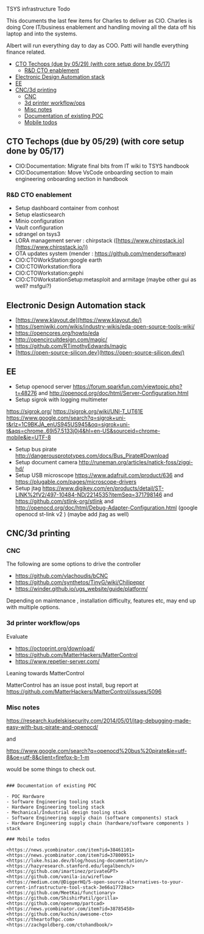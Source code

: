 TSYS infrastructure Todo

This documents the last few items for Charles to deliver as CIO. Charles is doing Core IT/business enablement and handling moving all the data off his laptop and into the systems.

Albert will run everything day to day as COO. Patti will handle everything finance related.

- [CTO Techops (due by 05/29) (with core setup done by 05/17)](#cto-techops-due-by-0529-with-core-setup-done-by-0517)
  - [R\&D CTO enablement](#rd-cto-enablement)
- [Electronic Design Automation stack](#electronic-design-automation-stack)
- [EE](#ee)
- [CNC/3d printing](#cnc3d-printing)
  - [CNC](#cnc)
  - [3d printer workflow/ops](#3d-printer-workflowops)
  - [Misc notes](#misc-notes)
  - [Documentation of existing POC](#documentation-of-existing-poc)
  - [Mobile todos](#mobile-todos)

## CTO Techops (due by 05/29) (with core setup done by 05/17)

- CIO:Documentation: Migrate final bits from IT wiki to TSYS handbook
- CIO:Documentation: Move VsCode onboarding section to main engineering onboarding section in handbook

### R&D CTO enablement

- Setup dashboard container from conhost
- Setup elasticsearch
- Minio configuration
- Vault configuration
- sdrangel on tsys3
- LORA management server : chirpstack ([https://www.chirpstack.io](https://www.chirpstack.io/))
- OTA updates system (mender : <https://github.com/mendersoftware>)
- CIO:CTOWorkStation:google earth
- CIO:CTOWorkstation:flora
- CIO:CTOWorkstation:gephi
- CIO:CTOWorkstationSetup:metasploit and armitage (maybe other gui as well? msfgui?)

## Electronic Design Automation stack

- [https://www.klayout.de](https://www.klayout.de/)
- <https://semiwiki.com/wikis/industry-wikis/eda-open-source-tools-wiki/>
- <https://opencores.org/howto/eda>
- <http://opencircuitdesign.com/magic/>
- <https://github.com/RTimothyEdwards/magic>
- [https://open-source-silicon.dev](https://open-source-silicon.dev/)

## EE

- Setup openocd server <https://forum.sparkfun.com/viewtopic.php?t=48276> and <http://openocd.org/doc/html/Server-Configuration.html>
- Setup sigrok with logging multimeter

<https://sigrok.org/>
<https://sigrok.org/wiki/UNI-T_UT61E>
<https://www.google.com/search?q=sigrok+uni-t&rlz=1C9BKJA_enUS945US945&oq=sigrok+uni-t&aqs=chrome..69i57.5133j0j4&hl=en-US&sourceid=chrome-mobile&ie=UTF-8>

- Setup bus pirate <http://dangerousprototypes.com/docs/Bus_Pirate#Download>
- Setup document camera <http://runeman.org/articles/natick-foss/ziggi-hd/>
- Setup USB microscope <https://www.adafruit.com/product/636> and <https://plugable.com/pages/microscope-drivers>
- Setup jtag <https://www.digikey.com/en/products/detail/ST-LINK%2fV2/497-10484-ND/2214535?itemSeq=371798146> and <https://github.com/stlink-org/stlink> and <http://openocd.org/doc/html/Debug-Adapter-Configuration.html> (google openocd st-link v2 ) (maybe add jtag as well)

## CNC/3d printing

### CNC

The following are some options to drive the controller

- <https://github.com/vlachoudis/bCNC>
- <https://github.com/synthetos/TinyG/wiki/Chilipeppr>
- <https://winder.github.io/ugs_website/guide/platform/>

Depending on maintenance , installation difficulty, features etc, may end up with multiple options.

### 3d printer workflow/ops

Evaluate

- <https://octoprint.org/download/>
- <https://github.com/MatterHackers/MatterControl>
- <https://www.repetier-server.com/>

Leaning towards MatterControl

MatterControl has an issue post install, bug report at <https://github.com/MatterHackers/MatterControl/issues/5096>

### Misc notes


<https://research.kudelskisecurity.com/2014/05/01/jtag-debugging-made-easy-with-bus-pirate-and-openocd/>

and

<https://www.google.com/search?q=openocd%20bus%20pirate&ie=utf-8&oe=utf-8&client=firefox-b-1-m>

would be some things to check out.
```

### Documentation of existing POC

- POC Hardware
- Software Engineering tooling stack
- Hardware Engineering tooling stack
- Mechanical/Industrial design tooling stack
- Software Engineering supply chain (software components) stack
- Hardware Engineering supply chain (hardware/software components ) stack

### Mobile todos

<https://news.ycombinator.com/item?id=38461101>
<https://news.ycombinator.com/item?id=37800951>
<https://luke.hsiao.dev/blog/housing-documentation/>
<https://hazyresearch.stanford.edu/legalbench/>
<https://github.com/imartinez/privateGPT>
<https://github.com/vanila-io/wireflow>
<https://medium.com/@DiggerHQ/5-open-source-alternatives-to-your-current-infrastructure-tool-stack-3e66a17728ac>
<https://github.com/MeetKai/functionary>
<https://github.com/ShishirPatil/gorilla>
<https://github.com/openvmp/partcad>
<https://news.ycombinator.com/item?id=38785458>
<https://github.com/kuchin/awesome-cto>
<https://theartofhpc.com>
<https://zachgoldberg.com/ctohandbook/>
